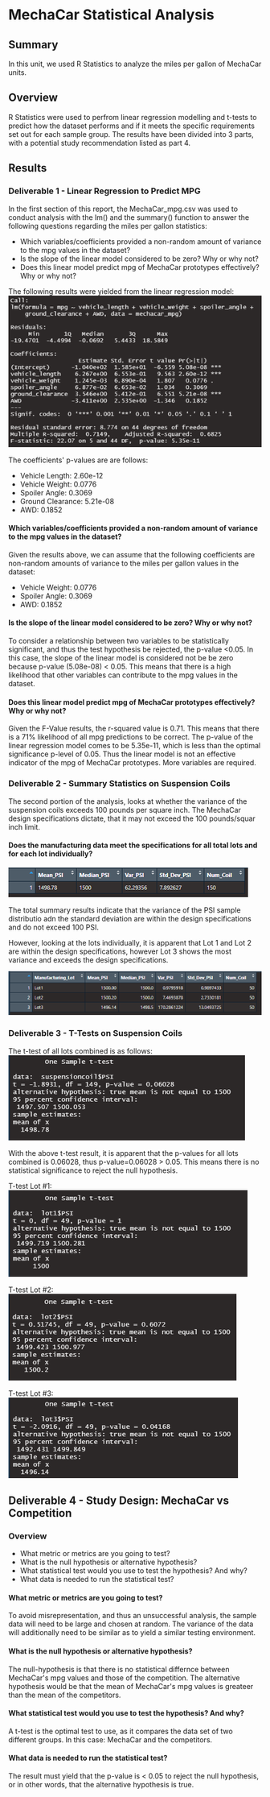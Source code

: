 # MechaCar Statistical Analysis

## Summary 
In this unit, we used R Statistics to analyze the miles per gallon of MechaCar units. 

## Overview 
R Statistics were used to perfrom linear regression modelling and t-tests to predict how the dataset performs and if it meets the specific requirements set out for each sample group. The results have been divided into 3 parts, with a potential study recommendation listed as part 4. 

## Results

### Deliverable 1 - Linear Regression to Predict MPG
In the first section of this report, the MechaCar_mpg.csv was used to conduct analysis with the lm() and the summary() function to answer the following questions regarding the miles per gallon statistics:
- Which variables/coefficients provided a non-random amount of variance to the mpg values in the dataset?
- Is the slope of the linear model considered to be zero? Why or why not?
- Does this linear model predict mpg of MechaCar prototypes effectively? Why or why not?

The following results were yielded from the linear regression model: 
![Coefficients](images/stats.png)

The coefficients' p-values are are follows:
- Vehicle Length: 2.60e-12 
- Vehicle Weight: 0.0776 
- Spoiler Angle: 0.3069    
- Ground Clearance: 5.21e-08
- AWD: 0.1852

#### Which variables/coefficients provided a non-random amount of variance to the mpg values in the dataset?
Given the results above, we can assume that the following coefficients are non-random amounts of variance to the miles per gallon values in the dataset: 
- Vehicle Weight: 0.0776 
- Spoiler Angle: 0.3069   
- AWD: 0.1852

#### Is the slope of the linear model considered to be zero? Why or why not?
To consider a relationship between two variables to be statistically significant, and thus the test hypothesis be rejected, the p-value <0.05. In this case, the slope of the linear model is considered not be be zero because p-value (5.08e-08) < 0.05. This means that there is a high likelihood that other variables can contribute to the mpg values in the dataset.

#### Does this linear model predict mpg of MechaCar prototypes effectively? Why or why not?
Given the F-Value results, the r-squared value is 0.71. This means that there is a 71% likelihood of all mpg predictions to be correct. The p-value of the linear regression model comes to be 5.35e-11, which is less than the optimal significance p-level of 0.05. Thus the linear model is not an effective indicator of the mpg of MechaCar prototypes. More variables are required. 

### Deliverable 2 - Summary Statistics on Suspension Coils
The second portion of the analysis, looks at whether the variance of the suspension coils exceeds 100 pounds per square inch. The MechaCar design specifications dictate, that it may not exceed the 100 pounds/squar inch limit. 

#### Does the manufacturing data meet the specifications for all total lots and for each lot individually?

![PSI values](images/total_summary.PNG)

The total summary results indicate that the variance of the PSI sample distributio adn the standard deviation are within the design specifications and do not exceed 100 PSI.

However, looking at the lots individually, it is apparent that Lot 1 and Lot 2 are within the design specifications, however Lot 3 shows the most variance and exceeds the design specifications. 

![PSI lot values](images/lot_summary.PNG)

### Deliverable 3 - T-Tests on Suspension Coils
The t-test of all lots combined is as follows: 
![PSI lot values](images/t_test.PNG)

With the above t-test result, it is apparent that the p-values for all lots combined is 0.06028, thus p-value=0.06028 > 0.05. This means there is no statistical significance to reject the null hypothesis. 

T-test Lot #1:
![PSI lot values](images/t_lot_1.PNG)

T-test Lot #2:
![PSI lot values](images/t_lot_2.PNG)

T-test Lot #3:
![PSI lot values](images/t_lot_3.PNG)

## Deliverable 4 - Study Design: MechaCar vs Competition

### Overview 
- What metric or metrics are you going to test?
- What is the null hypothesis or alternative hypothesis?
- What statistical test would you use to test the hypothesis? And why?
- What data is needed to run the statistical test?


#### What metric or metrics are you going to test?
To avoid misrepresentation, and thus an unsuccessful analysis, the sample data will need to be large and chosen at random. The variance of the data will additionally need to be similar as to yield a similar testing environment. 

#### What is the null hypothesis or alternative hypothesis?
The null-hypothesis is that there is no statistical differnce between MechaCar's mpg values and those of the competition.
The alternative hypothesis would be that the mean of MechaCar's mpg values is greateer than the mean of the competitors. 

#### What statistical test would you use to test the hypothesis? And why?
A t-test is the optimal test to use, as it compares the data set of two different groups. In this case: MechaCar and the competitors.

#### What data is needed to run the statistical test?
The result must yield that the p-value is < 0.05 to reject the null hypothesis, or in other words, that the alternative hypothesis is true. 
